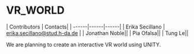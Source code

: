 # VR_WORLD

| Contributors | Contacts|
| ------|------|------|
| Erika Secillano | erika.secillano@stud.h-da.de |
| Jonathan Noble||
| Pia Ofalsa|| 
| Tung Le|| 

We are planning to create an interactive VR world using UNITY. 
